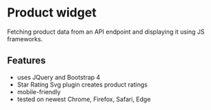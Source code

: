 # Product widget
Fetching product data from an API endpoint and displaying it using JS frameworks.

## Features
- uses JQuery and Bootstrap 4
- Star Rating Svg plugin creates product ratings
- mobile-friendly
- tested on newest Chrome, Firefox, Safari, Edge
